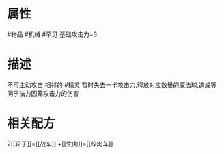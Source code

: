 # 属性
#物品 
#机械 
#罕见 
基础攻击力=3
# 描述
不可主动攻击
相邻的 #精灵 暂时失去一半攻击力,释放对应数量的魔法球,造成等同于法力囚笼攻击力的伤害
# 相关配方
2[[轮子]]=[[战车]]
+[[生肉]]=[[绞肉车]]